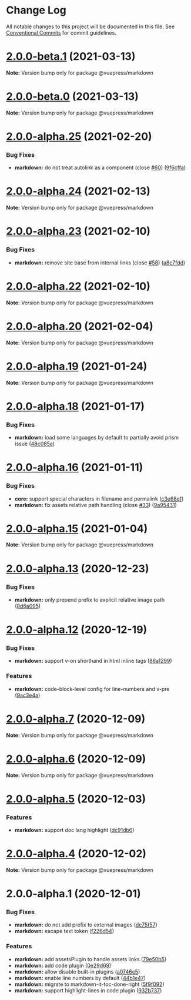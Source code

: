 # Change Log

All notable changes to this project will be documented in this file.
See [Conventional Commits](https://conventionalcommits.org) for commit guidelines.

# [2.0.0-beta.1](https://github.com/vuepress/vuepress-next/compare/v2.0.0-beta.0...v2.0.0-beta.1) (2021-03-13)

**Note:** Version bump only for package @vuepress/markdown





# [2.0.0-beta.0](https://github.com/vuepress/vuepress-next/compare/v2.0.0-alpha.26...v2.0.0-beta.0) (2021-03-13)

**Note:** Version bump only for package @vuepress/markdown





# [2.0.0-alpha.25](https://github.com/vuepress/vuepress-next/compare/v2.0.0-alpha.24...v2.0.0-alpha.25) (2021-02-20)


### Bug Fixes

* **markdown:** do not treat autolink as a component (close [#60](https://github.com/vuepress/vuepress-next/issues/60)) ([9f6cffa](https://github.com/vuepress/vuepress-next/commit/9f6cffa1e0c39d0caf9f7ab34c5f06f36a87948b))





# [2.0.0-alpha.24](https://github.com/vuepress/vuepress-next/compare/v2.0.0-alpha.23...v2.0.0-alpha.24) (2021-02-13)

**Note:** Version bump only for package @vuepress/markdown





# [2.0.0-alpha.23](https://github.com/vuepress/vuepress-next/compare/v2.0.0-alpha.22...v2.0.0-alpha.23) (2021-02-10)


### Bug Fixes

* **markdown:** remove site base from internal links (close [#58](https://github.com/vuepress/vuepress-next/issues/58)) ([a8c7fdd](https://github.com/vuepress/vuepress-next/commit/a8c7fdd86a9c4f08c51673f3dba0451455a731d2))





# [2.0.0-alpha.22](https://github.com/vuepress/vuepress-next/compare/v2.0.0-alpha.21...v2.0.0-alpha.22) (2021-02-10)

**Note:** Version bump only for package @vuepress/markdown





# [2.0.0-alpha.20](https://github.com/vuepress/vuepress-next/compare/v2.0.0-alpha.19...v2.0.0-alpha.20) (2021-02-04)

**Note:** Version bump only for package @vuepress/markdown





# [2.0.0-alpha.19](https://github.com/vuepress/vuepress-next/compare/v2.0.0-alpha.18...v2.0.0-alpha.19) (2021-01-24)

**Note:** Version bump only for package @vuepress/markdown





# [2.0.0-alpha.18](https://github.com/vuepress/vuepress-next/compare/v2.0.0-alpha.17...v2.0.0-alpha.18) (2021-01-17)


### Bug Fixes

* **markdown:** load some languages by default to partially avoid prism issue ([48c085a](https://github.com/vuepress/vuepress-next/commit/48c085af6a8751211fe7180a82bb67ff5a7b191f))





# [2.0.0-alpha.16](https://github.com/vuepress/vuepress-next/compare/v2.0.0-alpha.15...v2.0.0-alpha.16) (2021-01-11)


### Bug Fixes

* **core:** support special characters in filename and permalink ([c3e68ef](https://github.com/vuepress/vuepress-next/commit/c3e68ef6a4aa3f6722d5bc4079bafe5d3b176e5e))
* **markdown:** fix assets relative path handling (close [#33](https://github.com/vuepress/vuepress-next/issues/33)) ([9a95431](https://github.com/vuepress/vuepress-next/commit/9a95431aa3994855f7194d3efe810b4fd2cf72d9))





# [2.0.0-alpha.15](https://github.com/vuepress/vuepress-next/compare/v2.0.0-alpha.14...v2.0.0-alpha.15) (2021-01-04)

**Note:** Version bump only for package @vuepress/markdown





# [2.0.0-alpha.13](https://github.com/vuepress/vuepress-next/compare/v2.0.0-alpha.12...v2.0.0-alpha.13) (2020-12-23)


### Bug Fixes

* **markdown:** only prepend prefix to explicit relative image path ([8d6a095](https://github.com/vuepress/vuepress-next/commit/8d6a095ace0ed724b4ac4eea0e44a28f120a48bc))





# [2.0.0-alpha.12](https://github.com/vuepress/vuepress-next/compare/v2.0.0-alpha.11...v2.0.0-alpha.12) (2020-12-19)


### Bug Fixes

* **markdown:** support v-on shorthand in html inline tags ([86a1299](https://github.com/vuepress/vuepress-next/commit/86a1299d16555fb453f36aa1db49ff9ce184e874))


### Features

* **markdown:** code-block-level config for line-numbers and v-pre ([9ac3e4a](https://github.com/vuepress/vuepress-next/commit/9ac3e4a12066f8b05e5d3a5211adf837a944c29d))





# [2.0.0-alpha.7](https://github.com/vuepress/vuepress-next/compare/v2.0.0-alpha.6...v2.0.0-alpha.7) (2020-12-09)

**Note:** Version bump only for package @vuepress/markdown





# [2.0.0-alpha.6](https://github.com/vuepress/vuepress-next/compare/v2.0.0-alpha.5...v2.0.0-alpha.6) (2020-12-09)

**Note:** Version bump only for package @vuepress/markdown





# [2.0.0-alpha.5](https://github.com/vuepress/vuepress-next/compare/v2.0.0-alpha.4...v2.0.0-alpha.5) (2020-12-03)


### Features

* **markdown:** support doc lang highlight ([dc91db6](https://github.com/vuepress/vuepress-next/commit/dc91db6327fd818f365abbec96cc5dde0b6ba243))





# [2.0.0-alpha.4](https://github.com/vuepress/vuepress-next/compare/v2.0.0-alpha.3...v2.0.0-alpha.4) (2020-12-02)

**Note:** Version bump only for package @vuepress/markdown





# 2.0.0-alpha.1 (2020-12-01)


### Bug Fixes

* **markdown:** do not add prefix to external images ([dc75f57](https://github.com/vuepress/vuepress-next/commit/dc75f57cfda3193d617c4feaf091748df8482504))
* **markdown:** escape text token ([f226d54](https://github.com/vuepress/vuepress-next/commit/f226d544a9a2045b3dd0f2ea0a7186c7fd2d4adc))


### Features

* **markdown:** add assetsPlugin to handle assets links ([79e50b5](https://github.com/vuepress/vuepress-next/commit/79e50b5bfa4e39ca4df76d1d580c424c70b09a42))
* **markdown:** add code plugin ([0e29d69](https://github.com/vuepress/vuepress-next/commit/0e29d6995f2f631b0dd73225f7ddd604de857416))
* **markdown:** allow disable built-in plugins ([a0746e5](https://github.com/vuepress/vuepress-next/commit/a0746e518aca472bc08e0ee738c72aa50a2142bf))
* **markdown:** enable line numbers by default ([44b1e47](https://github.com/vuepress/vuepress-next/commit/44b1e4707c217d6155ff72d6c1ec14c72d0e004a))
* **markdown:** migrate to markdown-it-toc-done-right ([5f9f092](https://github.com/vuepress/vuepress-next/commit/5f9f0928d4a99882084ebbfc6b806e86bd98dc43))
* **markdown:** support highlight-lines in code plugin ([932b737](https://github.com/vuepress/vuepress-next/commit/932b7375ac7e5aef9b05bdf330a754c4f82fc0f6))
